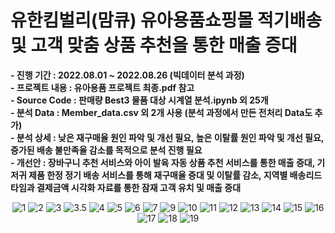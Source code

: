 # 유한킴벌리(맘큐) 유아용품쇼핑몰 적기배송 및 고객 맞춤 상품 추천을 통한 매출 증대
 
**- 진행 기간 : 2022.08.01 ~ 2022.08.26 (빅데이터 분석 과정)**   
**- 프로젝트 내용 : 유아용품 프로젝트 최종.pdf 참고**   
**- Source Code : 판매량 Best3 물품 대상 시계열 분석.ipynb 외 25개**    
**- 분석 Data : Member_data.csv 외 2개 사용 (분석 과정에서 만든 전처리 Data도 추가)**  
**- 분석 상세 : 낮은 재구매율 원인 파악 및 개선 필요, 높은 이탈률 원인 파악 및 개선 필요, 증가된 배송 불만족율 감소를 목적으로 분석 진행 필요**  
**- 개선안 : 장바구니 추천 서비스와 아이 발육 자동 상품 추천 서비스를 통한 매출 증대, 기저귀 제품 한정 정기 배송 서비스를 통해 재구매율 증대 및 이탈률 감소, 지역별 배송리드타임과 결제금액 시각화 자료를 통한 잠재 고객 유치 및 매출 증대**     

<p align="center">
  <img src="https://user-images.githubusercontent.com/47058935/214893402-6d642672-2850-42ed-9b31-6918b3cddb77.png" alt="1" width="number" />
  <img src="https://user-images.githubusercontent.com/47058935/214893972-9b9e1ff6-9849-4749-b312-b837b55b28fa.png" alt="2" width="number" />
  <img src="https://user-images.githubusercontent.com/47058935/214893977-905ff026-f322-4674-81c3-da00459ea1d3.png" alt="3" width="number" />
  <img src="https://user-images.githubusercontent.com/47058935/214896291-d455fc81-c133-4b88-bf34-75b2ff25be8d.png" alt="3.5" width="number" />
  <img src="https://user-images.githubusercontent.com/47058935/214893993-0e5f1006-5f51-4eff-b203-af06dccb2429.png" alt="4" width="number" />
  <img src="https://user-images.githubusercontent.com/47058935/214893799-6bf24ca1-4087-4323-a006-da9c6de5f242.png" alt="5" width="number" />
  <img src="https://user-images.githubusercontent.com/47058935/214893809-403659f0-2dec-430a-a90c-b3310c79d57f.png" alt="6" width="number" />
  <img src="https://user-images.githubusercontent.com/47058935/214893831-3bd5c2a8-8207-4ffd-b655-2abc92b01dce.png" alt="7" width="number" />
  <img src="https://user-images.githubusercontent.com/47058935/214893846-8570f5bb-9b1e-4ba3-b051-de99f8c9d2ca.png" alt="9" width="number" />
  <img src="https://user-images.githubusercontent.com/47058935/214893877-bb77e976-49bb-4236-bf88-bf90a1a1d86f.png" alt="10" width="number" />
  <img src="https://user-images.githubusercontent.com/47058935/214893885-b49efc14-045a-4615-b9f8-f2a5b8cf0b13.png" alt="11" width="number" />
  <img src="https://user-images.githubusercontent.com/47058935/214893896-e83d59e5-1dac-4f46-9ae7-8ab62c958ea6.png" alt="12" width="number" />
  <img src="https://user-images.githubusercontent.com/47058935/214893900-ecbf0605-4afd-4347-93af-77ebf33a95e0.png" alt="13" width="number" />
  <img src="https://user-images.githubusercontent.com/47058935/214893911-1d3e0ac9-e965-483d-a2fa-0c7c564f4c1a.png" alt="14" width="number" />
  <img src="https://user-images.githubusercontent.com/47058935/214893923-cc3c2a7d-0205-45e8-b7d0-b74dc03adee2.png" alt="15" width="number" />
  <img src="https://user-images.githubusercontent.com/47058935/214893930-4f5cc785-84c1-4ab0-817a-81ea30177ba3.png" alt="16" width="number" />
  <img src="https://user-images.githubusercontent.com/47058935/214893945-489f638e-ee56-4178-ba9f-f20308ce5ca3.png" alt="17" width="number" />
  <img src="https://user-images.githubusercontent.com/47058935/214893952-296fc8d0-9eff-44ac-ac95-ef30c03cacc2.png" alt="18" width="number" />
  <img src="https://user-images.githubusercontent.com/47058935/214893960-81a63dc4-2a2e-4704-9b45-c3110cd39557.png" alt="19" width="number" />
</p>

